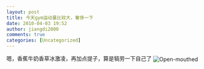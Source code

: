 ```yaml
---
layout: post
title: 今天gym运动量比较大，奢侈一下
date: 2010-04-03 19:52
author: jiangdi2000
comments: true
categories: [Uncategorized]
---
```

<div id="msgcns!C840C88DA912213B!1825" class="bvMsg"> 嗯，香蕉牛奶香草冰激凌，再加点提子，算是犒劳一下自己了 <img src="http://shared.live.com/rzvDQW1qjIikH13dsbM42g/emoticons/smile_teeth.gif" title="Open-mouthed" alt="Open-mouthed" style="vertical-align:middle;" /><br /><br /><div style="text-align:center;"><span><a href="http://jiangdi2000.files.wordpress.com/2010/04/imgp9848.jpg?w=198" target="_blank" rel="WLPP;url=http://jiangdi2000.files.wordpress.com/2010/04/imgp9848.jpg?w=198"><img src="http://jiangdi2000.files.wordpress.com/2010/04/imgp9848.jpg?w=198" alt="" /></a></span><br /></div></div>
